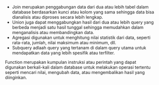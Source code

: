 * Join merupakan penggabungan data dari dua atau lebih tabel dalam database berdasarkan kunci atau kolom yang sama sehingga data bisa dianalisis atau diproses secara lebih lengkap.
* Union juga dapat menggabungkan hasil dari dua atau lebih query yang berbeda menjadi satu hasil tunggal sehingga memudahkan dalam menganalisis atau membandingkan data.
* Agregasi digunakan untuk menghitung nilai statistik dari data, seperti rata-rata, jumlah, nilai maksimum atau minimum, dll.
* Subquery adlaah query yang tertanam di dalam query utama untuk mendapatkan data yang lebih spesifik atau terfilter.

Function merupakan kumpulan instruksi atau perintah yang dapat digunakan berkali-kali dalam database untuk melakukan operasi tertentu seperti mencari nilai, mengubah data, atau mengembalikan hasil yang diinginkan.